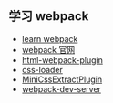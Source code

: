 ## 学习 webpack 

-  [learn webpack](../learnReact/learnWebpack)
-  [webpack 官网](https://www.webpackjs.com/concepts/hot-module-replacement/)
-  [html-webpack-plugin](https://www.npmjs.com/package/html-webpack-plugin)
-  [css-loader](https://www.npmjs.com/package/css-loader)
-  [MiniCssExtractPlugin](https://www.npmjs.com/package/mini-css-extract-plugin)
-  [webpack-dev-server](https://www.npmjs.com/package/webpack-dev-server)

### 
```

```
